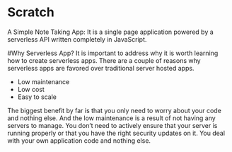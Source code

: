 # Scratch
A Simple Note Taking App: It is a single page application powered by a serverless API written completely in JavaScript. 

#Why Serverless App?
It is important to address why it is worth learning how to create serverless apps. There are a couple of reasons why serverless apps are favored over traditional server hosted apps.

- Low maintenance
- Low cost
- Easy to scale

The biggest benefit by far is that you only need to worry about your code and nothing else. And the low maintenance is a result of not having any servers to manage. You don’t need to actively ensure that your server is running properly or that you have the right security updates on it. You deal with your own application code and nothing else.
